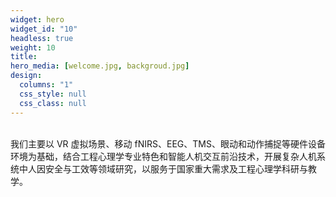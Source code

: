 ```yaml
---
widget: hero
widget_id: "10"
headless: true
weight: 10
title: 
hero_media: [welcome.jpg, backgroud.jpg]
design:
  columns: "1"
  css_style: null
  css_class: null
---
```


<br>
我们主要以 VR 虚拟场景、移动 fNIRS、EEG、TMS、眼动和动作捕捉等硬件设备环境为基础，结合工程心理学专业特色和智能人机交互前沿技术，开展复杂人机系统中人因安全与工效等领域研究，以服务于国家重大需求及工程心理学科研与教学。


